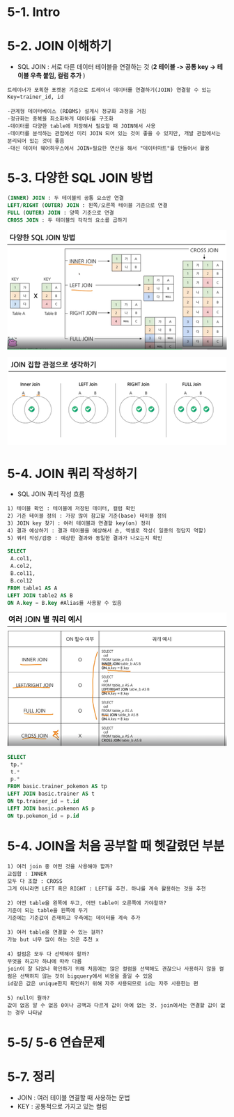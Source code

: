 # 5-1. Intro
# 5-2. JOIN 이해하기
- SQL JOIN : 서로 다른 데이터 테이블을 연결하는 것 (**2 테이블 -> 공통 key -> 테이블 우측 붙임, 컬럼 추가** )
~~~
트레이너가 포획한 포켓몬 기준으로 트레이너 데이터를 연결하기(JOIN) 연결할 수 있는 Key=trainer_id, id

-관계형 데이터베이스 (RDBMS) 설계시 정규화 과정을 거침
-정규화는 중복을 최소화하게 데이터를 구조화
-데이터를 다양한 table에 저장해서 필요할 때 JOIN해서 사용
-데이터를 분석하는 관점에선 미리 JOIN 되어 있는 것이 좋을 수 있지만, 개발 관점에서는 분리되어 있는 것이 좋음
-대신 데이터 웨어하우스에서 JOIN+필요한 연산을 해서 "데이터마트"를 만들어서 활용
~~~

# 5-3. 다양한 SQL JOIN 방법
```sql
(INNER) JOIN : 두 테이블의 공통 요소만 연결
LEFT/RIGHT (OUTER) JOIN : 왼쪽/오른쪽 테이블 기준으로 연결
FULL (OUTER) JOIN : 양쪽 기준으로 연결
CROSS JOIN : 두 테이블의 각각의 요소를 곱하기 
```
![orderopen](../img/s6-1.png)

![orderopen](../img/s6-2.png)

# 5-4. JOIN 쿼리 작성하기
- SQL JOIN 쿼리 작성 흐름
~~~
1) 테이블 확인 : 테이블에 저장된 데이터, 컬럼 확인
2) 기준 테이블 정의 : 가장 많이 참고할 기준(base) 테이블 정의
3) JOIN key 찾기 : 여러 테이블과 연결할 key(on) 정리
4) 결과 예상하기 : 결과 테이블을 예상해서 손, 엑셀로 작성( 일종의 정답지 역할)
5) 쿼리 작성/검증 : 예상한 결과와 동일한 결과가 나오는지 확인
~~~

```sql
SELECT
 A.col1,
 A.col2,
 B.col11,
 B.col12
FROM table1 AS A
LEFT JOIN table2 AS B
ON A.key = B.key #Alias를 사용할 수 있음
```
![orderopen](../img/s6-3.png)

```sql
SELECT
 tp.*
 t.*
 p.*
FROM basic.trainer_pokemon AS tp
LEFT JOIN basic.trainer AS t
ON tp.trainer_id = t.id
LEFT JOIN basic.pokemon AS p
ON tp.pokemon_id = p.id
```

# 5-4. JOIN을 처음 공부할 때 헷갈렸던 부분
~~~
1) 여러 join 중 어떤 것을 사용해야 할까?
교집합 : INNER
모두 다 조합 : CROSS
그게 아니라면 LEFT 혹은 RIGHT : LEFT를 추천. 하나를 계속 활용하는 것을 추천

2) 어떤 table을 왼쪽에 두고, 어떤 table이 오른쪽에 가야할까?
기준이 되는 table을 왼쪽에 두기
기준에는 기준값이 존재하고 우측에는 데이터를 계속 추가

3) 여러 table을 연결할 수 있는 걸까?
가능 but 너무 많이 하는 것은 추천 x

4) 컬럼은 모두 다 선택해야 할까?
무엇을 하고자 하냐에 따라 다름
join이 잘 되었나 확인하기 위해 처음에는 많은 컬럼을 선택해도 괜찮으나 사용하지 않을 컬럼은 선택하지 않는 것이 bigquery에서 비용을 줄일 수 있음
id같은 값은 unique한지 확인하기 위해 자주 사용되므로 id는 자주 사용한는 편

5) null이 뭘까?
값이 없음 알 수 없음 0이나 공백과 다르게 값이 아예 없는 것. join에서는 연결할 값이 없는 경우 나타남
~~~
# 5-5/ 5-6 연습문제
# 5-7. 정리
- JOIN : 여러 테이블 연결할 때 사용하는 문법
- KEY : 공통적으로 가지고 있는 컬럼

